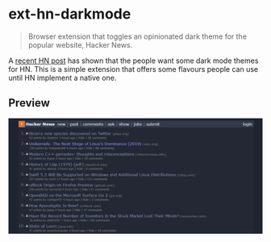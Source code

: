 # ext-hn-darkmode

> Browser extension that toggles an opinionated dark theme for the popular website, Hacker News.

A [recent HN post](https://news.ycombinator.com/item?id=23197966) has shown that the people want some dark mode themes for HN. This is a simple extension that offers some flavours people can use until HN implement a native one.

## Preview

![Hacker News Dark Theme Preview](https://github.com/adamzerella/ext-hn-darkmode/blob/master/extension_preview.png?raw=true "Hacker News Dark Theme Preview")
